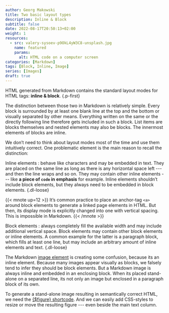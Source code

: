 ```yaml
---
author: Georg Makowski
title: Two basic layout types
description: Inline & Block
subtitle: false
date: 2022-08-17T20:50:13+02:00
weight: 1
resources:
  - src: valery-sysoev-p9OkL4yW3C8-unsplash.jpg
    name: featured
    params: 
      alt: HTML code on a computer screen
categories: [Markdown]
tags: [Block, Inline, Image]
series: [Images]
draft: true
---
```


HTML generated from Markdown contains the standard layout modes for HTML tags: **inline & block**. 
{.p-first} <!--more-->

The distinction between those two in Markdown is relatively simple. Every block is surrounded by at least one blank line at the top and the bottom or visually separated by other means. Everything written on the same or the directly following line therefore gets included in such a block. List items are blocks themselves and nested elements may also be blocks. The innermost elements of blocks are inline. 

We don’t need to think about layout modes most of the time and use them intuitively correct. One problematic element is the main reason to recall the distinction:  

Inline elements
: behave like characters and may be embedded in text. They are placed on the same line as long as there is any horizontal space left --- and then the line wraps and so on. They may contain other inline elements --- like **a piece of `code` in emphasis** for example. Inline elements shouldn’t include block elements, but they always need to be embedded in block elements.
{.dl-loose}

{{< mnote up=12 >}}
It’s common practice to place an anchor-tag `<a>` around block elements to generate a linked page elements in HTML. But then, its display mode is explicitly changed into one with vertical spacing. This is impossible in Markdown.
{{< /mnote >}}

Block elements
: always completely fill the available width and may include additional vertical space. Block elements may contain other block elements or inline elements. A common example for the latter is a paragraph block, which fills at least one line, but may include an arbitrary amount of inline elements and text.
{.dl-loose}

The Markdown [image element](/doc/basic/image) is creating some confusion, because its an inline element. Because many images appear visually as blocks, we falsely tend to infer they should be block elements. But a Markdown image is always inline and embedded in an enclosing block. When its placed stand-alone on a separated line, its not only an image but enclosed in a paragraph block of its own.

To generate a stand-alone image resulting in semantically correct HTML, we need the [{$figure} shortcode](/doc/shortcode/figure). And we can easily add CSS-styles to resize or move the resulting figure --- even beside the main text column.